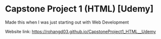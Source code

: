 # Capstone Project 1 (HTML) [Udemy]

Made this when I was just starting out with Web Development

Website link:
https://rohangd03.github.io/CapstoneProject1_HTML__Udemy
